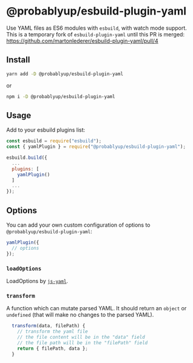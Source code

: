 # @probablyup/esbuild-plugin-yaml

Use YAML files as ES6 modules with `esbuild`, with watch mode support. This is a temporary fork of `esbuild-plugin-yaml` until this PR is merged: https://github.com/martonlederer/esbuild-plugin-yaml/pull/4

## Install

```sh
yarn add -D @probablyup/esbuild-plugin-yaml
```

or

```sh
npm i -D @probablyup/esbuild-plugin-yaml
```

## Usage

Add to your esbuild plugins list:

```js
const esbuild = require("esbuild");
const { yamlPlugin } = require("@probablyup/esbuild-plugin-yaml");

esbuild.build({
  ...
  plugins: [
    yamlPlugin()
  ]
  ...
});
```

## Options

You can add your own custom configuration of options to `@probablyup/esbuild-plugin-yaml`:

```js
yamlPlugin({
  // options
});
```

### `loadOptions`

LoadOptions by [`js-yaml`](https://www.npmjs.com/package/js-yaml).

### `transform`

A function which can mutate parsed YAML. It should return an `object` or `undefined` (that will make no changes to the parsed YAML).

```js
  transform(data, filePath) {
    // transform the yaml file
    // the file content will be in the "data" field
    // the file path will be in the "filePath" field
    return { filePath, data };
  }
```
